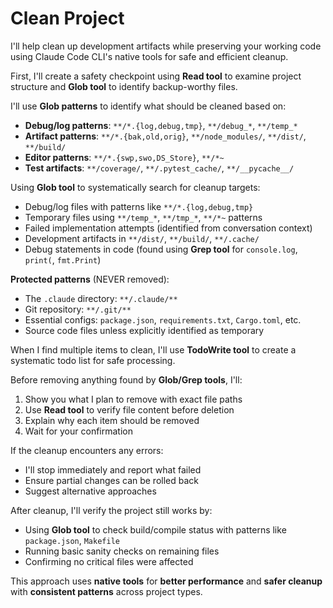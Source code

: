 # Clean Project

I'll help clean up development artifacts while preserving your working code using Claude Code CLI's native tools for safe and efficient cleanup.

First, I'll create a safety checkpoint using **Read tool** to examine project structure and **Glob tool** to identify backup-worthy files.

I'll use **Glob patterns** to identify what should be cleaned based on:
- **Debug/log patterns**: `**/*.{log,debug,tmp}`, `**/debug_*`, `**/temp_*`
- **Artifact patterns**: `**/*.{bak,old,orig}`, `**/node_modules/`, `**/dist/`, `**/build/`
- **Editor patterns**: `**/*.{swp,swo,DS_Store}`, `**/*~`
- **Test artifacts**: `**/coverage/`, `**/.pytest_cache/`, `**/__pycache__/`

Using **Glob tool** to systematically search for cleanup targets:
- Debug/log files with patterns like `**/*.{log,debug,tmp}`
- Temporary files using `**/temp_*`, `**/tmp_*`, `**/*~` patterns
- Failed implementation attempts (identified from conversation context)
- Development artifacts in `**/dist/`, `**/build/`, `**/.cache/`
- Debug statements in code (found using **Grep tool** for `console.log`, `print(`, `fmt.Print`)

**Protected patterns** (NEVER removed):
- The `.claude` directory: `**/.claude/**`
- Git repository: `**/.git/**`
- Essential configs: `package.json`, `requirements.txt`, `Cargo.toml`, etc.
- Source code files unless explicitly identified as temporary

When I find multiple items to clean, I'll use **TodoWrite tool** to create a systematic todo list for safe processing.

Before removing anything found by **Glob/Grep tools**, I'll:
1. Show you what I plan to remove with exact file paths
2. Use **Read tool** to verify file content before deletion
3. Explain why each item should be removed
4. Wait for your confirmation

If the cleanup encounters any errors:
- I'll stop immediately and report what failed
- Ensure partial changes can be rolled back
- Suggest alternative approaches

After cleanup, I'll verify the project still works by:
- Using **Glob tool** to check build/compile status with patterns like `package.json`, `Makefile`
- Running basic sanity checks on remaining files
- Confirming no critical files were affected

This approach uses **native tools** for **better performance** and **safer cleanup** with **consistent patterns** across project types.